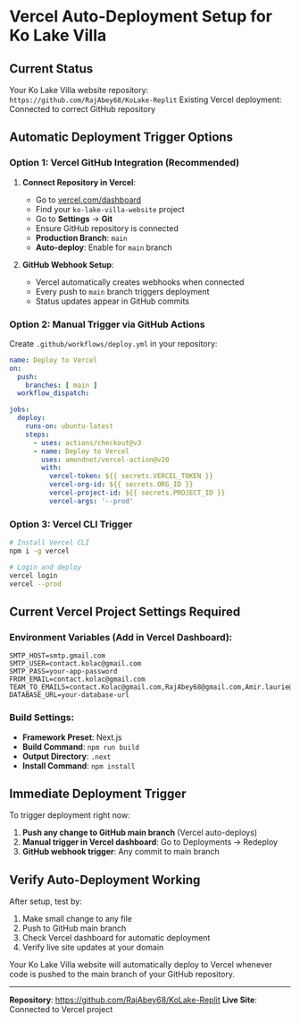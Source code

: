 # Vercel Auto-Deployment Setup for Ko Lake Villa

## Current Status
Your Ko Lake Villa website repository: `https://github.com/RajAbey68/KoLake-Replit`
Existing Vercel deployment: Connected to correct GitHub repository

## Automatic Deployment Trigger Options

### Option 1: Vercel GitHub Integration (Recommended)
1. **Connect Repository in Vercel**:
   - Go to [vercel.com/dashboard](https://vercel.com/dashboard)
   - Find your `ko-lake-villa-website` project
   - Go to **Settings** → **Git**
   - Ensure GitHub repository is connected
   - **Production Branch**: `main`
   - **Auto-deploy**: Enable for `main` branch

2. **GitHub Webhook Setup**:
   - Vercel automatically creates webhooks when connected
   - Every push to `main` branch triggers deployment
   - Status updates appear in GitHub commits

### Option 2: Manual Trigger via GitHub Actions
Create `.github/workflows/deploy.yml` in your repository:

```yaml
name: Deploy to Vercel
on:
  push:
    branches: [ main ]
  workflow_dispatch:

jobs:
  deploy:
    runs-on: ubuntu-latest
    steps:
      - uses: actions/checkout@v3
      - name: Deploy to Vercel
        uses: amondnet/vercel-action@v20
        with:
          vercel-token: ${{ secrets.VERCEL_TOKEN }}
          vercel-org-id: ${{ secrets.ORG_ID }}
          vercel-project-id: ${{ secrets.PROJECT_ID }}
          vercel-args: '--prod'
```

### Option 3: Vercel CLI Trigger
```bash
# Install Vercel CLI
npm i -g vercel

# Login and deploy
vercel login
vercel --prod
```

## Current Vercel Project Settings Required

### Environment Variables (Add in Vercel Dashboard):
```env
SMTP_HOST=smtp.gmail.com
SMTP_USER=contact.kolac@gmail.com
SMTP_PASS=your-app-password
FROM_EMAIL=contact.kolac@gmail.com
TEAM_TO_EMAILS=contact.Kolac@gmail.com,RajAbey68@gmail.com,Amir.laurie@gmail.com
DATABASE_URL=your-database-url
```

### Build Settings:
- **Framework Preset**: Next.js
- **Build Command**: `npm run build`
- **Output Directory**: `.next`
- **Install Command**: `npm install`

## Immediate Deployment Trigger

To trigger deployment right now:

1. **Push any change to GitHub main branch** (Vercel auto-deploys)
2. **Manual trigger in Vercel dashboard**: Go to Deployments → Redeploy
3. **GitHub webhook trigger**: Any commit to main branch

## Verify Auto-Deployment Working

After setup, test by:
1. Make small change to any file
2. Push to GitHub main branch
3. Check Vercel dashboard for automatic deployment
4. Verify live site updates at your domain

Your Ko Lake Villa website will automatically deploy to Vercel whenever code is pushed to the main branch of your GitHub repository.

---
**Repository**: https://github.com/RajAbey68/KoLake-Replit
**Live Site**: Connected to Vercel project